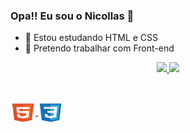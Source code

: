 ### Opa!! Eu sou o Nicollas 👋

- :telescope: Estou estudando HTML e CSS
- :seedling: Pretendo trabalhar com Front-end

<div align="center">
  <a href="https://github.com/DevNicollasV">
  <img height="170em" src="https://github-readme-stats.vercel.app/api?username=DevNicollasV&show_icons=true&theme=dark&include_all_commits=true&count_private=true"/>
  <img height="170em" src="https://github-readme-stats.vercel.app/api/top-langs/?username=DevNicollasV&layout=compact&langs_count=7&theme=dark"/>
</div>

##

<div style="display: inline_block"><br>
  <img align="center" alt="Rafa-HTML" height="30" width="40" src="https://raw.githubusercontent.com/devicons/devicon/master/icons/html5/html5-original.svg">
  <img align="center" alt="Rafa-CSS" height="30" width="40" src="https://raw.githubusercontent.com/devicons/devicon/master/icons/css3/css3-original.svg">
</div>
